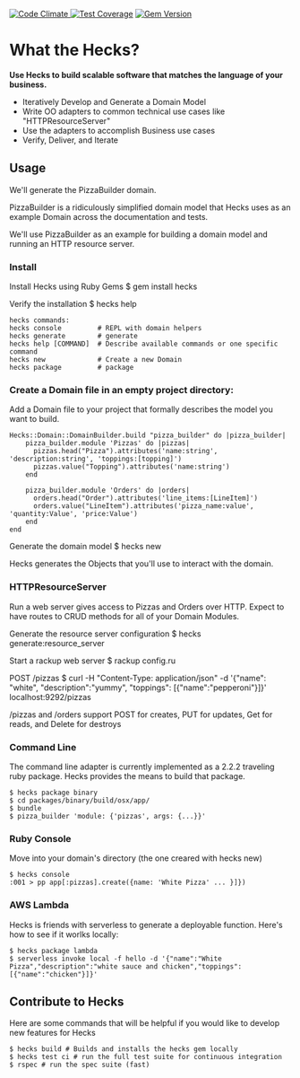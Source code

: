 [![Code Climate](https://codeclimate.com/github/chrisyoung/hecks/badges/gpa.svg)](https://codeclimate.com/github/chrisyoung/hecks)[ ![Test Coverage](https://codeclimate.com/github/chrisyoung/hecks/badges/coverage.svg)](https://codeclimate.com/github/chrisyoung/hecks/coverage) [![Gem Version](https://badge.fury.io/rb/hecks.svg)](https://badge.fury.io/rb/hecks)

# What the Hecks?
**Use Hecks to build scalable software that matches the language of your business.**

* Iteratively Develop and Generate a Domain Model
* Write OO adapters to common technical use cases like "HTTPResourceServer"
* Use the adapters to accomplish Business use cases
* Verify, Deliver, and Iterate

## Usage
We'll generate the PizzaBuilder domain.

PizzaBuilder is a ridiculously simplified domain model that Hecks uses as an example Domain across the documentation and tests.

We'll use PizzaBuilder as an example for building a domain model and running an HTTP resource server.

### Install
Install Hecks using Ruby Gems
	$ gem install hecks

Verify the installation
	$ hecks help

	hecks commands:
	hecks console         # REPL with domain helpers
	hecks generate        # generate
	hecks help [COMMAND]  # Describe available commands or one specific command
	hecks new             # Create a new Domain
	hecks package         # package

### Create a Domain file in an empty project directory:
Add a Domain file to your project that formally describes the model you want to build.

	Hecks::Domain::DomainBuilder.build "pizza_builder" do |pizza_builder|
		pizza_builder.module 'Pizzas' do |pizzas|
		  pizzas.head("Pizza").attributes('name:string', 'description:string', 'toppings:[topping]')
		  pizzas.value("Topping").attributes('name:string')
		end

		pizza_builder.module 'Orders' do |orders|
		  orders.head("Order").attributes('line_items:[LineItem]')
		  orders.value("LineItem").attributes('pizza_name:value', 'quantity:Value', 'price:Value')
		end
	end

Generate the domain model
	$ hecks new

Hecks generates the Objects that you'll use to interact with the domain.

### HTTPResourceServer
Run a web server gives access to Pizzas and Orders over HTTP.  Expect to have routes to CRUD methods for all of your Domain Modules.

Generate the resource server configuration
	$ hecks generate:resource_server

Start a rackup web server
	$ rackup config.ru

POST /pizzas
	$ curl -H "Content-Type: application/json" -d '{"name": "white", "description":"yummy", "toppings": [{"name":"pepperoni"}]}' localhost:9292/pizzas

/pizzas and /orders support POST for creates, PUT for updates, Get for reads, and Delete for destroys

### Command Line
The command line adapter is currently implemented as a 2.2.2 traveling ruby package.  Hecks provides the means to build that package.

	$ hecks package binary
	$ cd packages/binary/build/osx/app/
	$ bundle
	$ pizza_builder 'module: {'pizzas', args: {...}}'

### Ruby Console
Move into your domain's directory (the one creared with hecks new)

	$ hecks console
	:001 > pp app[:pizzas].create({name: 'White Pizza' ... }]})

### AWS Lambda
Hecks is friends with serverless to generate a deployable function.  Here's how to see if it worlks locally:

	$ hecks package lambda
	$ serverless invoke local -f hello -d '{"name":"White Pizza","description":"white sauce and chicken","toppings":[{"name":"chicken"}]}'

## Contribute to Hecks
Here are some commands that will be helpful if you would like to develop new features for Hecks

	$ hecks build # Builds and installs the hecks gem locally
	$ hecks test ci # run the full test suite for continuous integration
	$ rspec # run the spec suite (fast)

